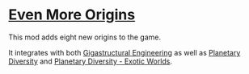 # [Even More Origins](https://steamcommunity.com/sharedfiles/filedetails/?id=1998204784)
This mod adds eight new origins to the game.

It integrates with both [Gigastructural Engineering](https://steamcommunity.com/sharedfiles/filedetails/?id=1121692237) as well as [Planetary Diversity](https://steamcommunity.com/sharedfiles/filedetails/?id=819148835) and [Planetary Diversity - Exotic Worlds](https://steamcommunity.com/sharedfiles/filedetails/?id=1732437279).